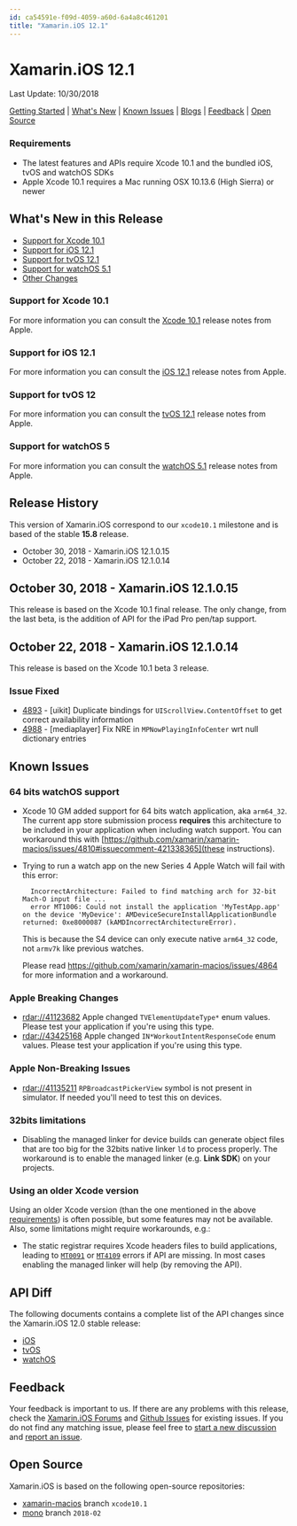 ```yaml
---
id: ca54591e-f09d-4059-a60d-6a4a8c461201
title: "Xamarin.iOS 12.1"
---
```


# Xamarin.iOS 12.1
Last Update: 10/30/2018

[Getting Started](https://developer.xamarin.com/guides/ios/getting_started/) | [What's New](#whats-new-in-this-release) | [Known Issues](#known-issues) | [Blogs](#release-blog) | [Feedback](#feedback) | [Open Source](#open-source)

### Requirements

* The latest features and APIs require Xcode 10.1 and the bundled iOS, tvOS and watchOS SDKs
* Apple Xcode 10.1 requires a Mac running OSX 10.13.6 (High Sierra) or newer

## What's New in this Release

* [Support for Xcode 10.1](#Support_for_Xcode_10.1)
* [Support for iOS 12.1](#Support_for_iOS_12,1)
* [Support for tvOS 12.1](#Support_for_tvOS_12,1)
* [Support for watchOS 5.1](#Support_for_watchOS_5.1)
* [Other Changes](#Other_Changes)

### Support for Xcode 10.1

For more information you can consult the [Xcode 10.1](https://developer.apple.com/documentation/xcode_release_notes/xcode_10_1_release_notes?language=objc) release notes from Apple.

### Support for iOS 12.1

For more information you can consult the [iOS 12.1](https://developer.apple.com/documentation/ios_release_notes/ios_12_1_release_notes?language=objc) release notes from Apple.

### Support for tvOS 12

For more information you can consult the [tvOS 12.1](https://developer.apple.com/documentation/tvos_release_notes/tvos_12_1_release_notes?language=objc) release notes from Apple.

### Support for watchOS 5

For more information you can consult the [watchOS 5.1](https://developer.apple.com/documentation/watchos_release_notes/watchos_5_1_release_notes?language=objc) release notes from Apple.

## Release History

This version of Xamarin.iOS correspond to our `xcode10.1` milestone and is based of the stable **15.8** release.

* October 30, 2018 - Xamarin.iOS 12.1.0.15
* October 22, 2018 - Xamarin.iOS 12.1.0.14

## October 30, 2018 - Xamarin.iOS 12.1.0.15

This release is based on the Xcode 10.1 final release. The only change, from the last beta, is the addition of API for the iPad Pro pen/tap support.

## October 22, 2018 - Xamarin.iOS 12.1.0.14

This release is based on the Xcode 10.1 beta 3 release.

### Issue Fixed

* [4893](https://github.com/xamarin/xamarin-macios/pull/4818) - [uikit] Duplicate bindings for `UIScrollView.ContentOffset` to get correct availability information
* [4988](https://github.com/xamarin/xamarin-macios/pull/4988) - [mediaplayer] Fix NRE in `MPNowPlayingInfoCenter` wrt null dictionary entries

## Known Issues

### 64 bits watchOS support

* Xcode 10 GM added support for 64 bits watch application, aka `arm64_32`. The current app store submission process **requires** this architecture to be included in your application when including watch support. You can workaround this with [https://github.com/xamarin/xamarin-macios/issues/4810#issuecomment-421338365](these instructions).

* Trying to run a watch app on the new Series 4 Apple Watch will fail with this error:

        IncorrectArchitecture: Failed to find matching arch for 32-bit Mach-O input file ...
        error MT1006: Could not install the application 'MyTestApp.app' on the device 'MyDevice': AMDeviceSecureInstallApplicationBundle returned: 0xe8000087 (kAMDIncorrectArchitectureError).

     This is because the S4 device can only execute native `arm64_32` code, not `armv7k` like previous watches.

     Please read https://github.com/xamarin/xamarin-macios/issues/4864 for more information and a workaround.

### Apple Breaking Changes

* [rdar://41123682]() Apple changed `TVElementUpdateType*` enum values. Please test your application if you're using this type.
* [rdar://43425168]() Apple changed `IN*WorkoutIntentResponseCode` enum values. Please test your application if you're using this type.

### Apple Non-Breaking Issues

* [rdar://41135211]() `RPBroadcastPickerView` symbol is not present in simulator. If needed you'll need to test this on devices.

### 32bits limitations

* Disabling the managed linker for device builds can generate object files that are too big for the 32bits native linker `ld` to process properly. The workaround is to enable the managed linker (e.g. **Link SDK**) on your projects.

### Using an older Xcode version

Using an older Xcode version (than the one mentioned in the above [requirements](#requirements)) is often possible, but some features may not be available. Also, some limitations might require workarounds, e.g.:

* The static registrar requires Xcode headers files to build applications, leading to [`MT0091`](https://developer.xamarin.com/guides/ios/troubleshooting/mtouch-errors/#MT0091) or [`MT4109`](https://developer.xamarin.com/guides/ios/troubleshooting/mtouch-errors/#MT4109) errors if API are missing. In most cases enabling the managed linker will help (by removing the API).

## API Diff

The following documents contains a complete list of the API changes since the Xamarin.iOS 12.0 stable release:

* [iOS](/releases/ios/api_changes/ios-12-0-0-12-1-0)
* [tvOS](/releases/ios/api_changes/tvos-12-0-0-12-1-0)
* [watchOS](/releases/ios/api_changes/watchos-12-0-0-12-1-0)

## Feedback

Your feedback is important to us. If there are any problems with this release, check the [Xamarin.iOS Forums](https://forums.xamarin.com/categories/ios) and [Github Issues](https://github.com/xamarin/xamarin-macios/issues) for existing issues. If you do not find any matching issue, please feel free to [start a new discussion](https://forums.xamarin.com/post/discussion/ios) and [report an issue](https://github.com/xamarin/xamarin-macios/issues/new).

## Open Source

Xamarin.iOS is based on the following open-source repositories:

* [xamarin-macios](https://github.com/xamarin/xamarin-macios) branch `xcode10.1`
* [mono](https://github.com/mono/mono/tree/2018-02) branch `2018-02`
